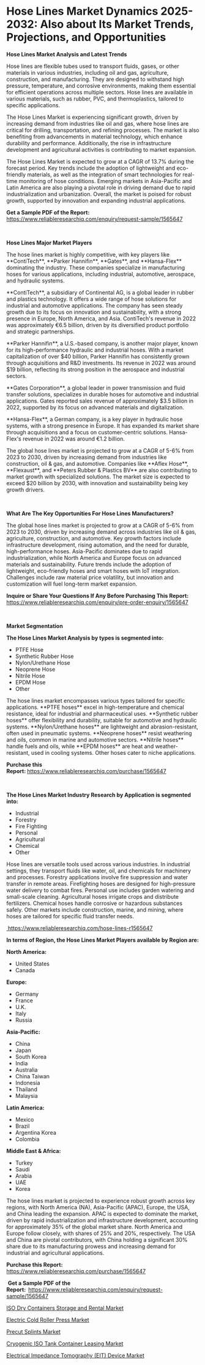 <p><h1>Hose Lines Market Dynamics 2025-2032: Also about Its Market Trends, Projections, and Opportunities</h1></p><p><strong>Hose Lines Market Analysis and Latest Trends</strong></p>
<p><p>Hose lines are flexible tubes used to transport fluids, gases, or other materials in various industries, including oil and gas, agriculture, construction, and manufacturing. They are designed to withstand high pressure, temperature, and corrosive environments, making them essential for efficient operations across multiple sectors. Hose lines are available in various materials, such as rubber, PVC, and thermoplastics, tailored to specific applications.</p><p>The Hose Lines Market is experiencing significant growth, driven by increasing demand from industries like oil and gas, where hose lines are critical for drilling, transportation, and refining processes. The market is also benefiting from advancements in material technology, which enhance durability and performance. Additionally, the rise in infrastructure development and agricultural activities is contributing to market expansion.</p><p>The Hose Lines Market is expected to grow at a CAGR of 13.7% during the forecast period. Key trends include the adoption of lightweight and eco-friendly materials, as well as the integration of smart technologies for real-time monitoring of hose conditions. Emerging markets in Asia-Pacific and Latin America are also playing a pivotal role in driving demand due to rapid industrialization and urbanization. Overall, the market is poised for robust growth, supported by innovation and expanding industrial applications.</p></p>
<p><strong>Get a Sample PDF of the Report:&nbsp;</strong> <a href="https://www.reliableresearchiq.com/enquiry/request-sample/1565647?utm_campaign=2244&utm_medium=2&utm_source=Github&utm_content=ia&utm_term=25012025&utm_id=hose-lines">https://www.reliableresearchiq.com/enquiry/request-sample/1565647</a></p>
<p>&nbsp;</p>
<p><strong>Hose Lines Major Market Players</strong></p>
<p><p>The hose lines market is highly competitive, with key players like **ContiTech**, **Parker Hannifin**, **Gates**, and **Hansa-Flex** dominating the industry. These companies specialize in manufacturing hoses for various applications, including industrial, automotive, aerospace, and hydraulic systems.</p><p>**ContiTech**, a subsidiary of Continental AG, is a global leader in rubber and plastics technology. It offers a wide range of hose solutions for industrial and automotive applications. The company has seen steady growth due to its focus on innovation and sustainability, with a strong presence in Europe, North America, and Asia. ContiTech's revenue in 2022 was approximately €6.5 billion, driven by its diversified product portfolio and strategic partnerships.</p><p>**Parker Hannifin**, a U.S.-based company, is another major player, known for its high-performance hydraulic and industrial hoses. With a market capitalization of over $40 billion, Parker Hannifin has consistently grown through acquisitions and R&D investments. Its revenue in 2022 was around $19 billion, reflecting its strong position in the aerospace and industrial sectors.</p><p>**Gates Corporation**, a global leader in power transmission and fluid transfer solutions, specializes in durable hoses for automotive and industrial applications. Gates reported sales revenue of approximately $3.5 billion in 2022, supported by its focus on advanced materials and digitalization.</p><p>**Hansa-Flex**, a German company, is a key player in hydraulic hose systems, with a strong presence in Europe. It has expanded its market share through acquisitions and a focus on customer-centric solutions. Hansa-Flex's revenue in 2022 was around €1.2 billion.</p><p>The global hose lines market is projected to grow at a CAGR of 5-6% from 2023 to 2030, driven by increasing demand from industries like construction, oil & gas, and automotive. Companies like **Aflex Hose**, **Flexaust**, and **Peters Rubber & Plastics BV** are also contributing to market growth with specialized solutions. The market size is expected to exceed $20 billion by 2030, with innovation and sustainability being key growth drivers.</p></p>
<p>&nbsp;</p>
<p><strong>What Are The Key Opportunities For Hose Lines Manufacturers?</strong></p>
<p><p>The global hose lines market is projected to grow at a CAGR of 5-6% from 2023 to 2030, driven by increasing demand across industries like oil & gas, agriculture, construction, and automotive. Key growth factors include infrastructure development, rising automation, and the need for durable, high-performance hoses. Asia-Pacific dominates due to rapid industrialization, while North America and Europe focus on advanced materials and sustainability. Future trends include the adoption of lightweight, eco-friendly hoses and smart hoses with IoT integration. Challenges include raw material price volatility, but innovation and customization will fuel long-term market expansion.</p></p>
<p><strong>Inquire or Share Your Questions If Any Before Purchasing This Report:</strong> <a href="https://www.reliableresearchiq.com/enquiry/pre-order-enquiry/1565647?utm_campaign=2244&utm_medium=2&utm_source=Github&utm_content=ia&utm_term=25012025&utm_id=hose-lines">https://www.reliableresearchiq.com/enquiry/pre-order-enquiry/1565647</a></p>
<p>&nbsp;</p>
<p><strong>Market Segmentation</strong></p>
<p><strong>The Hose Lines Market Analysis by types is segmented into:</strong></p>
<p><ul><li>PTFE Hose</li><li>Synthetic Rubber Hose</li><li>Nylon/Urethane Hose</li><li>Neoprene Hose</li><li>Nitrile Hose</li><li>EPDM Hose</li><li>Other</li></ul></p>
<p><p>The hose lines market encompasses various types tailored for specific applications. **PTFE hoses** excel in high-temperature and chemical resistance, ideal for industrial and pharmaceutical uses. **Synthetic rubber hoses** offer flexibility and durability, suitable for automotive and hydraulic systems. **Nylon/Urethane hoses** are lightweight and abrasion-resistant, often used in pneumatic systems. **Neoprene hoses** resist weathering and oils, common in marine and automotive sectors. **Nitrile hoses** handle fuels and oils, while **EPDM hoses** are heat and weather-resistant, used in cooling systems. Other hoses cater to niche applications.</p></p>
<p><strong>Purchase this Report:&nbsp;</strong><a href="https://www.reliableresearchiq.com/purchase/1565647?utm_campaign=2244&utm_medium=2&utm_source=Github&utm_content=ia&utm_term=25012025&utm_id=hose-lines">https://www.reliableresearchiq.com/purchase/1565647</a></p>
<p>&nbsp;</p>
<p><strong>The Hose Lines Market Industry Research by Application is segmented into:</strong></p>
<p><ul><li>Industrial</li><li>Forestry</li><li>Fire Fighting</li><li>Personal</li><li>Agricultural</li><li>Chemical</li><li>Other</li></ul></p>
<p><p>Hose lines are versatile tools used across various industries. In industrial settings, they transport fluids like water, oil, and chemicals for machinery and processes. Forestry applications involve fire suppression and water transfer in remote areas. Firefighting hoses are designed for high-pressure water delivery to combat fires. Personal use includes garden watering and small-scale cleaning. Agricultural hoses irrigate crops and distribute fertilizers. Chemical hoses handle corrosive or hazardous substances safely. Other markets include construction, marine, and mining, where hoses are tailored for specific fluid transfer needs.</p></p>
<p><a href="https://www.reliableresearchiq.com/hose-lines-r1565647?utm_campaign=2244&utm_medium=2&utm_source=Github&utm_content=ia&utm_term=25012025&utm_id=hose-lines">&nbsp;https://www.reliableresearchiq.com/hose-lines-r1565647</a></p>
<p><strong>In terms of Region, the Hose Lines Market Players available by Region are:</strong></p>
<p>
    <p> <strong> North America: </strong>
        <ul>
            <li>United States</li>
            <li>Canada</li>
        </ul>
        </p> 
    <p> <strong> Europe: </strong>
        <ul>
            <li>Germany</li>
            <li>France</li>
            <li>U.K.</li>
            <li>Italy</li>
            <li>Russia</li>
        </ul>
        </p> 
    <p> <strong> Asia-Pacific: </strong>
        <ul>
            <li>China</li>
            <li>Japan</li>
            <li>South Korea</li>
            <li>India</li>
            <li>Australia</li>
            <li>China Taiwan</li>
            <li>Indonesia</li>
            <li>Thailand</li>
            <li>Malaysia</li>
        </ul>
        </p> 
    <p> <strong> Latin America: </strong>
        <ul>
            <li>Mexico</li>
            <li>Brazil</li>
            <li>Argentina Korea</li>
            <li>Colombia</li>
        </ul>
        </p> 
    <p> <strong> Middle East & Africa: </strong>
        <ul>
            <li>Turkey</li>
            <li>Saudi</li>
            <li>Arabia</li>
            <li>UAE</li>
            <li>Korea</li>
        </ul>
    </p>
    </p>
<p><p>The hose lines market is projected to experience robust growth across key regions, with North America (NA), Asia-Pacific (APAC), Europe, the USA, and China leading the expansion. APAC is expected to dominate the market, driven by rapid industrialization and infrastructure development, accounting for approximately 35% of the global market share. North America and Europe follow closely, with shares of 25% and 20%, respectively. The USA and China are pivotal contributors, with China holding a significant 30% share due to its manufacturing prowess and increasing demand for industrial and agricultural applications.</p></p>
<p><strong>Purchase this Report: </strong><a href="https://www.reliableresearchiq.com/purchase/1565647?utm_campaign=2244&utm_medium=2&utm_source=Github&utm_content=ia&utm_term=25012025&utm_id=hose-lines">https://www.reliableresearchiq.com/purchase/1565647</a></p>
<p>&nbsp;<strong>Get a Sample PDF of the Report:&nbsp;&nbsp;</strong><a href="https://www.reliableresearchiq.com/enquiry/request-sample/1565647?utm_campaign=2244&utm_medium=2&utm_source=Github&utm_content=ia&utm_term=25012025&utm_id=hose-lines">https://www.reliableresearchiq.com/enquiry/request-sample/1565647</a></p>
<p><strong></strong></p>
<p><p><a href="https://www.linkedin.com/pulse/qualitative-study-iso-dry-containers-storage-rental-market-ikwhc?utm_campaign=2244&utm_medium=2&utm_source=Github&utm_content=ia&utm_term=25012025&utm_id=hose-lines">ISO Dry Containers Storage and Rental Market</a></p><p><a href="https://www.linkedin.com/pulse/report-global-electric-cold-roller-press-size-valuation-obudf?utm_campaign=2244&utm_medium=2&utm_source=Github&utm_content=ia&utm_term=25012025&utm_id=hose-lines">Electric Cold Roller Press Market</a></p><p><a href="https://www.linkedin.com/pulse/precut-splints-market-growth-outlook-48cagr-challenges-sales-qgz1f?utm_campaign=2244&utm_medium=2&utm_source=Github&utm_content=ia&utm_term=25012025&utm_id=hose-lines">Precut Splints Market</a></p><p><a href="https://www.linkedin.com/pulse/overview-cryogenic-iso-tank-container-leasing-market-competitive-ecoic?utm_campaign=2244&utm_medium=2&utm_source=Github&utm_content=ia&utm_term=25012025&utm_id=hose-lines">Cryogenic ISO Tank Container Leasing Market</a></p><p><a href="https://www.linkedin.com/pulse/future-demand-revenue-forecast-electrical-impedance-ylygf?utm_campaign=2244&utm_medium=2&utm_source=Github&utm_content=ia&utm_term=25012025&utm_id=hose-lines">Electrical Impedance Tomography (EIT) Device Market</a></p></p>